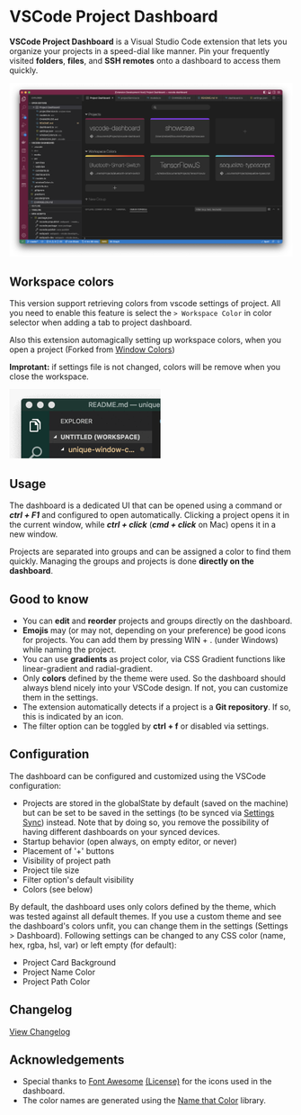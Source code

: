 # VSCode Project Dashboard

**VSCode Project Dashboard** is a Visual Studio Code extension that lets you organize your projects in a speed-dial like manner. Pin your frequently visited **folders**, **files**, and **SSH remotes** onto a dashboard to access them quickly.

![demo-screenshot](screenshot.png)

## Workspace colors

This version support retrieving colors from vscode settings of project. All you need to enable this feature is select the `> Workspace Color` in color selector when adding a tab to project dashboard.

Also this extension automagically setting up workspace colors, when you open a project (Forked from [Window Colors](https://marketplace.visualstudio.com/items?itemName=stuart.unique-window-colors))

**Improtant:** if settings file is not changed, colors will be remove when you close the workspace.

![window-colors](colorflicker.gif)

## Usage

The dashboard is a dedicated UI that can be opened using a command or **_ctrl + F1_** and configured to open automatically. Clicking a project opens it in the current window, while **_ctrl + click_** (**_cmd + click_** on Mac) opens it in a new window.

Projects are separated into groups and can be assigned a color to find them quickly. Managing the groups and projects is done **directly on the dashboard**.

## Good to know

- You can **edit** and **reorder** projects and groups directly on the dashboard.
- **Emojis** may (or may not, depending on your preference) be good icons for projects. You can add them by pressing WIN + . (under Windows) while naming the project.
- You can use **gradients** as project color, via CSS Gradient functions like linear-gradient and radial-gradient.
- Only **colors** defined by the theme were used. So the dashboard should always blend nicely into your VSCode design. If not, you can customize them in the settings.
- The extension automatically detects if a project is a **Git repository**. If so, this is indicated by an icon.
- The filter option can be toggled by **ctrl + f** or disabled via settings.

## Configuration

The dashboard can be configured and customized using the VSCode configuration:

- Projects are stored in the globalState by default (saved on the machine) but can be set to be saved in the settings (to be synced via [Settings Sync](https://marketplace.visualstudio.com/items?itemName=Shan.code-settings-sync)) instead. Note that by doing so, you remove the possibility of having different dashboards on your synced devices.
- Startup behavior (open always, on empty editor, or never)
- Placement of '+' buttons
- Visibility of project path
- Project tile size
- Filter option's default visibility
- Colors (see below)

By default, the dashboard uses only colors defined by the theme, which was tested against all default themes. If you use a custom theme and see the dashboard's colors unfit, you can change them in the settings (Settings > Dashboard). Following settings can be changed to any CSS color (name, hex, rgba, hsl, var) or left empty (for default):

- Project Card Background
- Project Name Color
- Project Path Color

## Changelog

[View Changelog](CHANGELOG.md)

## Acknowledgements

- Special thanks to [Font Awesome](http://fontawesome.io) [(License)](https://fontawesome.com/license) for the icons used in the dashboard.
- The color names are generated using the [Name that Color](http://chir.ag/projects/name-that-color/#6195ED) library.
